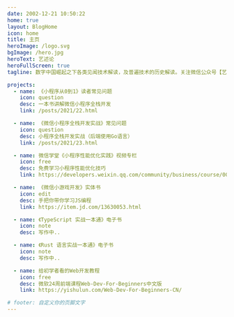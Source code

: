 ```yaml
---
date: 2002-12-21 10:50:22
home: true
layout: BlogHome
icon: home
title: 主页
heroImage: /logo.svg
bgImage: /hero.jpg
heroText: 艺述论
heroFullScreen: true
tagline: 数字中国崛起之下各类见闻技术解读，及普遍技术的历史解读。关注微信公众号【艺述论】，加作者微信9830131，进读者修仙群。

projects:
  - name: 《小程序从0到1》读者常见问题
    icon: question
    desc: 一本书讲解微信小程序全栈开发
    link: /posts/2021/22.html

  - name: 《微信小程序全栈开发实战》常见问题
    icon: question
    desc: 小程序全栈开发实战（后端使用Go语言）
    link: /posts/2021/23.html

  - name: 微信学堂《小程序性能优化实践》视频专栏
    icon: free
    desc: 免费学习小程序性能优化技巧
    link: https://developers.weixin.qq.com/community/business/course/000606628dc2e86dc0ddcbb115940d

  - name: 《微信小游戏开发》实体书
    icon: edit
    desc: 手把你带你学习JS编程
    link: https://item.jd.com/13630053.html

  - name: 《TypeScript 实战一本通》电子书
    icon: note
    desc: 写作中..

  - name: 《Rust 语言实战一本通》电子书
    icon: note
    desc: 写作中..

  - name: 给初学者看的Web开发教程
    icon: free
    desc: 微软24周前端课程Web-Dev-For-Beginners中文版
    link: https://yishulun.com/Web-Dev-For-Beginners-CN/

# footer: 自定义你的页脚文字
---
```

